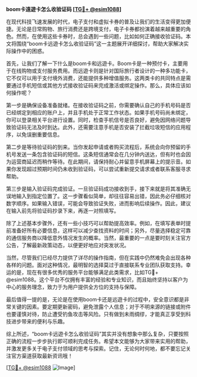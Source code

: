**boom卡遠遊卡怎么收验证码 [[TG💪+ @esim1088](https://t.me/s/esim1088)]**

在现代科技飞速发展的时代，电子支付和虚拟卡券的普及让我们的生活变得更加便捷。无论是日常购物、旅行消费还是跨境支付，电子卡券都扮演着越来越重要的角色。然而，在使用这些卡券时，总会遇到一些问题，比如如何正确接收验证码。本文将围绕“boom卡远遊卡怎么收验证码”这一主题展开详细探讨，帮助大家解决实际操作中的困惑。

首先，让我们了解一下什么是boom卡和远遊卡。Boom卡是一种预付卡，主要用于在线购物或支付服务费用。而远遊卡则是针对国际旅行者设计的一种多功能卡，它不仅可以用于支付境外消费，还能提供多种增值服务。这两类卡的共同特点是需要通过手机短信或其他方式接收验证码来完成激活或绑定操作。那么，具体应该如何操作呢？

第一步是确保设备准备就绪。在接收验证码之前，你需要确认自己的手机号码是否已经绑定到相应的账户上，并且手机处于正常工作状态。如果手机号码尚未绑定，你可以登录相关平台进行设置。同时，检查手机信号是否良好，避免因网络问题导致验证码无法及时到达。此外，还需要注意手机是否安装了拦截垃圾短信的应用程序，以免误删重要信息。

第二步是等待验证码的到来。当你发起申请或者购买流程后，系统会向你预留的手机号发送一条包含验证码的短信。这条短信通常会在几分钟内送达，但有时也会因为运营商延迟而稍作等待。在此期间，请保持耐心并留意手机屏幕上的提示音。如果你发现超过预期时间仍未收到验证码，可以尝试重新提交请求或者联系客服寻求帮助。

第三步是输入验证码完成验证。一旦验证码成功接收到手，接下来就是将其准确无误地输入到指定位置了。这一步骤看似简单，却往往容易出错，因此务必仔细核对数字顺序。如果输入错误，可能会导致验证失败，进而影响后续操作。因此，建议在输入前先将验证码抄录下来，再逐一对照填写。

除了上述基本步骤外，还有一些小技巧可以帮助提高效率。例如，在填写表单时提前准备好所有必要信息，这样可以减少查找资料的时间；另外，尽量选择稳定可靠的通信服务商以降低意外情况发生的概率。当然，最重要的一点是要时刻关注官方公告，了解最新政策动态，以便更好地应对突发状况。

当然，尽管我们已经尽力提供了详尽的操作指南，但在实践中仍然难免会出现各种各样的问题。面对这种情况，最明智的选择莫过于直接联系专业团队获取支持。幸运的是，现在有很多优秀的服务平台能够满足此类需求，比如TG💪+ @esim1088。这个平台不仅拥有丰富的经验和专业知识，而且始终坚持以客户为中心的服务理念，致力于为用户提供全方位的支持与保障。

最后值得一提的是，无论是在使用boom卡还是远遊卡的过程中，安全意识都是非常关键的因素。要定期更新密码，避免泄露个人信息；对于不明来源的链接或附件也要谨慎对待，防止遭受钓鱼攻击等风险。只有做到未雨绸缪，才能真正享受到科技进步带来的便利与乐趣。

综上所述，“boom卡远遊卡怎么收验证码”其实并没有想象中那么复杂，只要按照正确的流程一步步执行即可顺利完成任务。希望本文能够为大家带来实用的帮助，并激发更多关于电子支付领域的思考与探索。记住，无论何时何地，都不要忘记关注官方渠道获取最新资讯哦！

[[TG💪+ @esim1088](https://t.me/s/esim1088) ![Image](https://i.postimg.cc/4NQfJmqS/Snipaste-2025-05-13-00-14-12.png)]